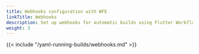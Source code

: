 ```yaml
---
title: Webhooks configuration with WFE
linkTitle: Webhooks
description: Set up webhooks for automatic builds using Flutter Workflow Editor
weight: 3
---
```


{{< include "/yaml-running-builds/webhooks.md" >}}